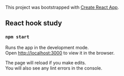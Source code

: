 This project was bootstrapped with [Create React App](https://github.com/facebook/create-react-app).

## React hook study

### `npm start`

Runs the app in the development mode.<br />
Open [http://localhost:3000](http://localhost:3000) to view it in the browser.

The page will reload if you make edits.<br />
You will also see any lint errors in the console.